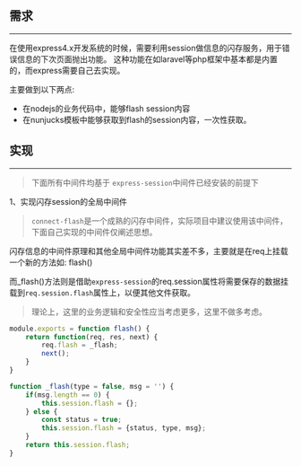 ## 需求
***

在使用express4.x开发系统的时候，需要利用session做信息的闪存服务，用于错误信息的下次页面抛出功能。
这种功能在如laravel等php框架中基本都是内置的，而express需要自己去实现。

主要做到以下两点:

* 在nodejs的业务代码中，能够flash session内容
* 在nunjucks模板中能够获取到flash的session内容，一次性获取。


## 实现
***

> 下面所有中间件均基于 `express-session`中间件已经安装的前提下

1、实现闪存session的全局中间件

> `connect-flash`是一个成熟的闪存中间件，实际项目中建议使用该中间件，下面自己实现的中间件仅阐述思想。

闪存信息的中间件原理和其他全局中间件功能其实差不多，主要就是在req上挂载一个新的方法如: flash()

而_flash()方法则是借助`express-session`的req.session属性将需要保存的数据挂载到`req.session.flash`属性上，以便其他文件获取。

> 理论上，这里的业务逻辑和安全性应当考虑更多，这里不做多考虑。

```javascript
module.exports = function flash() {
	return function(req, res, next) {
		req.flash = _flash;
		next();
	}
}

function _flash(type = false, msg = '') {
	if(msg.length == 0) {
		this.session.flash = {};
	} else {
		const status = true;
		this.session.flash = {status, type, msg};
	}
	return this.session.flash;
}
```